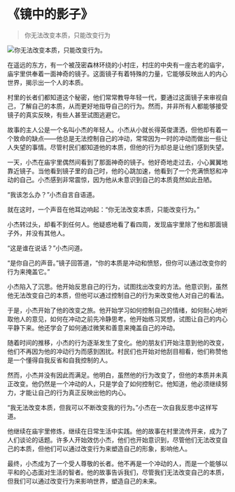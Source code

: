 # 《镜中的影子》
> 你无法改变本质，只能改变行为


![你无法改变本质，只能改变行为。](/images/81080ce2416c45dfb5a6fff3e38d786c.jpg)

在遥远的东方，有一个被茂密森林环绕的小村庄，村庄的中央有一座古老的庙宇，庙宇里供奉着一面神奇的镜子。这面镜子有着特殊的力量，它能够反映出人的内心世界，揭示出一个人的本质。

村里的长者们都知道这个秘密，他们常常教导年轻一代，要通过这面镜子来审视自己，了解自己的本质，从而更好地指导自己的行为。然而，并非所有人都能够接受镜子的真实反映，有些人甚至试图逃避它。

故事的主人公是一个名叫小杰的年轻人。小杰从小就长得英俊潇洒，但他却有着一个致命的缺点——他总是无法控制自己的冲动，常常因为一时的冲动而做出一些让人失望的事情。尽管村民们都知道他的本质，但他的行为却总是让他们感到失望。

一天，小杰在庙宇里偶然间看到了那面神奇的镜子。他好奇地走过去，小心翼翼地靠近镜子。当他看到镜子里的自己时，他的心跳加速，他看到了一个充满愤怒和冲动的自己。小杰感到非常震惊，因为他从未意识到自己的本质竟然如此丑陋。

“我该怎么办？”小杰自言自语道。

就在这时，一个声音在他耳边响起：“你无法改变本质，只能改变行为。”

小杰转过头，却看不到任何人。他疑惑地看了看四周，发现庙宇里除了他和那面镜子外，并没有其他人。

“这是谁在说话？”小杰问道。

“是你自己的声音。”镜子回答道，“你的本质是冲动和愤怒，但你可以通过改变你的行为来掩盖它。”

小杰陷入了沉思。他开始反思自己的行为，试图找出改变的方法。他意识到，虽然他无法改变自己的本质，但他可以通过控制自己的行为来改变他人对自己的看法。

于是，小杰开始了他的改变之旅。他开始学习如何控制自己的情绪，如何耐心地听取他人的意见，如何在冲动之前先冷静思考。他开始练习冥想，试图让自己的内心平静下来。他还学会了如何通过微笑和善意来掩盖自己的冲动。

随着时间的推移，小杰的行为逐渐发生了变化。他的朋友们开始注意到他的改变，他们不再因为他的冲动行为而感到困扰。村民们也开始对他刮目相看，他们称赞他是一个懂得自我反省和自我控制的人。

然而，小杰并没有因此而满足。他明白，虽然他的行为改变了，但他的本质并未真正改变。他仍然是一个冲动的人，只是学会了如何控制它。他知道，他必须继续努力，才能让自己的行为真正反映出他的内心。

“我无法改变本质，但我可以不断改变我的行为。”小杰在一次自我反思中这样写道。

他继续在庙宇里修炼，继续在日常生活中实践。他的故事在村里流传开来，成为了人们谈论的话题。许多人开始效仿小杰，他们也开始意识到，尽管他们无法改变自己的本质，但他们可以通过改变行为来塑造自己的形象，影响他人。

最终，小杰成为了一个受人尊敬的长者。他不再是一个冲动的人，而是一个能够以平和的心态面对生活的智者。他的故事告诉我们，尽管我们无法改变自己的本质，但我们可以通过改变行为来影响世界，塑造自己的未来。